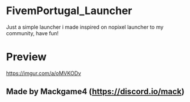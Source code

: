 # FivemPortugal_Launcher
Just a simple launcher i made inspired on nopixel launcher to my community, have fun!

# Preview
https://imgur.com/a/oMVKODv

## Made by Mackgame4 (https://discord.io/mack)
